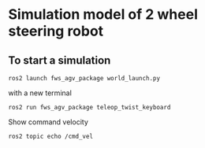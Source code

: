 # Simulation model of 2 wheel steering robot
## To start a simulation 
```
ros2 launch fws_agv_package world_launch.py
```
with a new terminal
```
ros2 run fws_agv_package teleop_twist_keyboard
```
Show command velocity
```
ros2 topic echo /cmd_vel 
```
